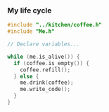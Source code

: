 ### My life cycle


```C
#include "../kitchen/coffee.h"
#include "Me.h"

// Declare variables...

while (me.is_alive()) {
  if (coffee.is_empty()) {
    coffee.refill();
  } else {
    me.drink(coffee);
    me.write_code();
  }
}
```

<!--
**MCruces-fz/MCruces-fz** is a ✨ _special_ ✨ repository because its `README.md` (this file) appears on your GitHub profile.

Here are some ideas to get you started:

- 🔭 I’m currently working on ...
- 🌱 I’m currently learning ...
- 👯 I’m looking to collaborate on ...
- 🤔 I’m looking for help with ...
- 💬 Ask me about ...
- 📫 How to reach me: ...
- 😄 Pronouns: ...
- ⚡ Fun fact: ...
-->
